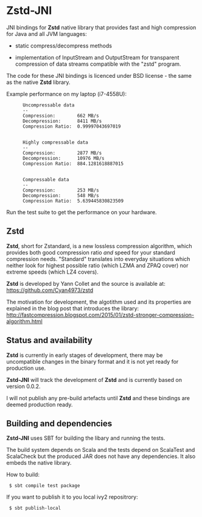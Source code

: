 Zstd-JNI
========

JNI bindings for **Zstd** native library that provides fast and high
compression for Java and all JVM languages:

* static compress/decompress methods

* implementation of InputStream and OutputStream for transparent compression
of data streams compatible with the "zstd" program.

The code for these JNI bindings is licenced under BSD license - the same as
the native **Zstd** library.

Example performance on my laptop (i7-4558U):

```
      Uncompressable data
      --
      Compression:        662 MB/s
      Decompression:      8411 MB/s
      Compression Ratio:  0.99997043697019


      Highly compressable data
      --
      Compression:        2877 MB/s
      Decompression:      10976 MB/s
      Compression Ratio:  884.1281618887015


      Compressable data
      --
      Compression:        253 MB/s
      Decompression:      548 MB/s
      Compression Ratio:  5.639445830823509
```

Run the test suite to get the performance on your hardware.

Zstd
----

**Zstd**, short for Zstandard, is a new lossless compression algorithm, which
provides both good compression ratio _and_ speed for your standard compression
needs. "Standard" translates into everyday situations which neither look for
highest possible ratio (which LZMA and ZPAQ cover) nor extreme speeds (which
LZ4 covers).

**Zstd** is developed by Yann Collet and the source is available at:
https://github.com/Cyan4973/zstd

The motivation for development, the algotithm used and its properties are
explained in the blog post that introduces the library:
http://fastcompression.blogspot.com/2015/01/zstd-stronger-compression-algorithm.html

Status and availability
-----------------------

**Zstd** is currently in early stages of development, there may be
uncompatible changes in the binary format and it is not yet ready for
production use.

**Zstd-JNI** will track the development of **Zstd** and is currently
based on version 0.0.2.

I will not publish any pre-build artefacts until **Zstd** and these
bindings are deemed production ready.

Building and dependencies
-------------------------

**Zstd-JNI** uses SBT for building the libary and running the tests.

The build system depends on Scala and the tests depend on ScalaTest and
ScalaCheck but the produced JAR does not have any dependencies. It also
embeds the native library.

How to build:

```
 $ sbt compile test package
```

If you want to publish it to you local ivy2 repositrory:

```
 $ sbt publish-local
```
